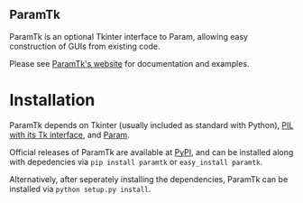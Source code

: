 ## ParamTk

ParamTk is an optional Tkinter interface to Param, allowing easy
construction of GUIs from existing code.

Please see [ParamTk's website](http://ioam.github.com/paramtk/) for documentation and
examples.


Installation
============

ParamTk depends on Tkinter (usually included as standard with Python),
[PIL with its Tk interface](http://www.pythonware.com/products/pil/),
and [Param](http://ioam.github.com/param/).

Official releases of ParamTk are available at [PyPI](http://pypi.python.org/pypi/paramtk), and can be installed along with
depedencies via ``pip install paramtk`` or ``easy_install paramtk``.

Alternatively, after seperately installing the dependencies, ParamTk
can be installed via ``python setup.py install``.
